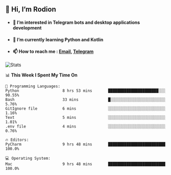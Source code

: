 ## 👋 Hi, I’m Rodion
- #### 👀 I’m interested in Telegram bots and desktop applications development
- #### 🌱 I’m currently learning Python and Kotlin
- #### 📫 How to reach me : [Email](mailto:me@lavn.ml), [Telegram](https://t.me/fast_geek)

![Stats](https://github-readme-stats.vercel.app/api?username=fast-geek&show_icons=true&theme=github_dark&hide_border=true&hide=issues&count_private=true&layout=compact)


<!--START_SECTION:waka-->
📊 **This Week I Spent My Time On** 

```text
💬 Programming Languages: 
Python                   8 hrs 53 mins       ██████████████████████░░░   90.55% 
Bash                     33 mins             █░░░░░░░░░░░░░░░░░░░░░░░░   5.76% 
GitIgnore file           6 mins              ░░░░░░░░░░░░░░░░░░░░░░░░░   1.16% 
Text                     5 mins              ░░░░░░░░░░░░░░░░░░░░░░░░░   1.01% 
.env file                4 mins              ░░░░░░░░░░░░░░░░░░░░░░░░░   0.76%

🔥 Editors: 
PyCharm                  9 hrs 48 mins       █████████████████████████   100.0%

💻 Operating System: 
Mac                      9 hrs 48 mins       █████████████████████████   100.0%

```


<!--END_SECTION:waka-->
